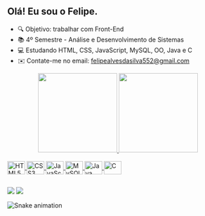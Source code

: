 ## Olá! Eu sou o Felipe.
  
- 🔍 Objetivo: trabalhar com Front-End
- 📚 4º Semestre - Análise e Desenvolvimento de Sistemas
- 💻 Estudando HTML, CSS, JavaScript, MySQL, OO, Java e C
- ✉️ Contate-me no email: felipealvesdasilva552@gmail.com

<html>
<div align="center">
  <a href="https://github.com/alvfelipe">
  <img height="180em" src="https://github-readme-stats.vercel.app/api?username=alvfelipe&show_icons=true&theme=dracula&include_all_commits=true&count_private=true"/>
  <img height="180em" src="https://github-readme-stats.vercel.app/api/top-langs/?username=alvfelipe&layout=compact&langs_count=7&theme=dracula"/>
</div>
  
<div style="display: inline_block"><br>
  <img align="center" alt="HTML5" height="30" width="40" src="https://cdn.jsdelivr.net/gh/devicons/devicon/icons/html5/html5-original.svg" />
  <img align="center" alt="CSS3" height="30" width="40" src="https://cdn.jsdelivr.net/gh/devicons/devicon/icons/css3/css3-original.svg" />
  <img align="center" alt="JavaScript" height="30" width="40" src="https://cdn.jsdelivr.net/gh/devicons/devicon/icons/javascript/javascript-original.svg" />
  <img align="center" alt="MySQL" height="30" width="40" src="https://cdn.jsdelivr.net/gh/devicons/devicon/icons/mysql/mysql-original.svg" />
  <img align="center" alt="Java" height="30" width="40" src="https://cdn.jsdelivr.net/gh/devicons/devicon/icons/java/java-original.svg" />
  <img align="center" alt="C" height="30" width="40" src="https://cdn.jsdelivr.net/gh/devicons/devicon/icons/c/c-original.svg" />
</div>
  
##
  
<div>
  <a href="felipealvesdasilva552@gmail.com" target="_blank"><img src="https://img.shields.io/badge/Gmail-D14836?style=for-the-badge&logo=gmail&logoColor=white" target="_blank"></a>
  <a href="https://www.linkedin.com/in/felipe-alves-2696421a7/" target="_blank"><img src="https://img.shields.io/badge/LinkedIn-0077B5?style=for-the-badge&logo=linkedin&logoColor=white" target="_blank"></a>
</div>
</html>

![Snake animation](https://github.com/alvfelipe/alvfelipe/blob/output/github-contribution-grid-snake.svg)
